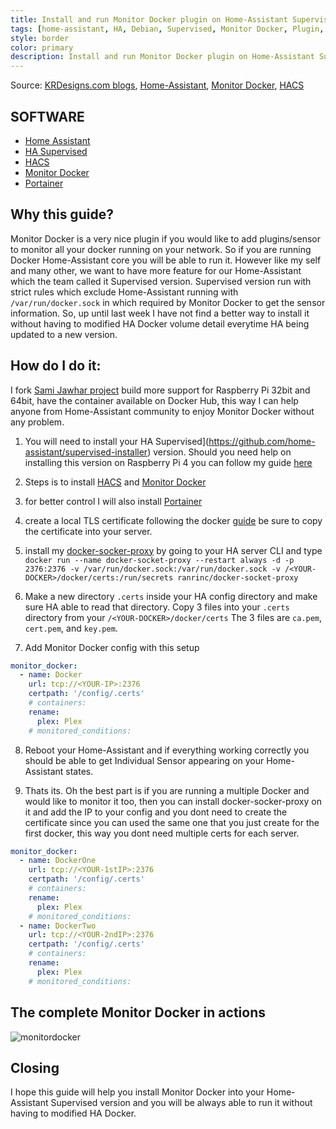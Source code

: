 ```yaml
---
title: Install and run Monitor Docker plugin on Home-Assistant Supervised version the right way.
tags: [home-assistant, HA, Debian, Supervised, Monitor Docker, Plugin, HACS]
style: border
color: primary
description: Install and run Monitor Docker plugin on Home-Assistant Supervised version the right way.
---
```

Source: [KRDesigns.com blogs](https://www.krdesigns.com), [Home-Assistant](https://home-assistant.io), [Monitor Docker](https://github.com/ualex73/monitor_docker), [HACS](https://hacs.xyz/)


## SOFTWARE
- [Home Assistant](https://www.home-assistant.io)
- [HA Supervised](https://github.com/home-assistant/supervised-installer)
- [HACS](https://hacs.xyz/)
- [Monitor Docker](https://github.com/ualex73/monitor_docker)
- [Portainer](https://hub.docker.com/r/portainer/portainer-ce)

## Why this guide?
Monitor Docker is a very nice plugin if you would like to add plugins/sensor to monitor all your docker running on your network. So if you are running Docker Home-Assistant core you will be able to run it. However like my self and many other, we want to have more feature for our Home-Assistant which the team called it Supervised version. Supervised version run with strict rules which exclude Home-Assistant running with `/var/run/docker.sock` in which required by Monitor Docker to get the sensor information. So, up until last week I have not find a better way to install it without having to modified HA Docker volume detail everytime HA being updated to a new version.

## How do I do it:
I fork [Sami Jawhar project](https://github.com/sjawhar/docker-socket-proxy) build more support for Raspberry Pi 32bit and 64bit, have the container available on Docker Hub, this way I can help anyone from Home-Assistant community to enjoy Monitor Docker without any problem.

1. You will need to install your HA Supervised](https://github.com/home-assistant/supervised-installer) version. Should you need help on installing this version on Raspberry Pi 4 you can follow my guide [here](https://krdesigns.com/articles/installation-home-assistant-with-supervisor-on-debian-10)

2. Steps is to install [HACS](https://hacs.xyz/) and [Monitor Docker](https://github.com/ualex73/monitor_docker)

3. for better control I will also install [Portainer](https://hub.docker.com/r/portainer/portainer-ce) 

4. create a local TLS certificate following the docker [guide](https://docs.docker.com/engine/security/protect-access/) be sure to copy the certificate into your server.

5. install my [docker-socker-proxy](https://github.com/ranrinc/docker-socket-proxy) by going to your HA server CLI and type `docker run --name docker-socket-proxy --restart always -d -p 2376:2376 -v /var/run/docker.sock:/var/run/docker.sock -v /<YOUR-DOCKER>/docker/certs:/run/secrets ranrinc/docker-socket-proxy`

6. Make a new directory `.certs` inside your HA config directory and make sure HA able to read that directory. Copy 3 files into your `.certs` directory from your `/<YOUR-DOCKER>/docker/certs` The 3 files are `ca.pem`, `cert.pem`, and `key.pem`.

7. Add Monitor Docker config with this setup
```yaml
monitor_docker:
  - name: Docker
    url: tcp://<YOUR-IP>:2376
    certpath: '/config/.certs'
    # containers:
    rename:
      plex: Plex
    # monitored_conditions:
```

8. Reboot your Home-Assistant and if everything working correctly you should be able to get Individual Sensor appearing on your Home-Assistant states.

9. Thats its. Oh the best part is if you are running a multiple Docker and would like to monitor it too, then you can install docker-socker-proxy on it and add the IP to your config and you dont need to create the certificate since you can used the same one that you just create for the first docker, this way you dont need multiple certs for each server.
```yaml
monitor_docker:
  - name: DockerOne
    url: tcp://<YOUR-1stIP>:2376
    certpath: '/config/.certs'
    # containers:
    rename:
      plex: Plex
    # monitored_conditions:
  - name: DockerTwo
    url: tcp://<YOUR-2ndIP>:2376
    certpath: '/config/.certs'
    # containers:
    rename:
      plex: Plex
    # monitored_conditions:    
```

## The complete Monitor Docker in actions 
![monitordocker](https://community-assets.home-assistant.io/original/3X/b/5/b58a032b656051bb45e773dff399a973e1393ab3.png "Monitor Docker")

## Closing
I hope this guide will help you install Monitor Docker into your Home-Assistant Supervised version and you will be always able to run it without having to modified HA Docker. 

